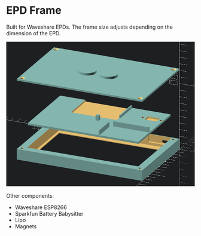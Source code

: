 # EPD Frame

Built for Waveshare EPDs. The frame size adjusts depending on the dimension of the EPD.

![image](images/render.png)

Other components:
- Waveshare ESP8266
- Sparkfun Battery Babysitter
- Lipo
- Magnets
